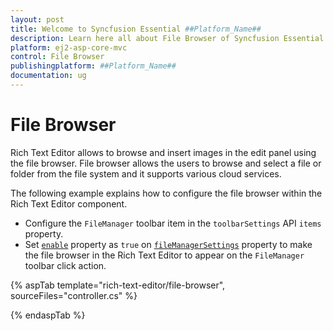 ```yaml
---
layout: post
title: Welcome to Syncfusion Essential ##Platform_Name##
description: Learn here all about File Browser of Syncfusion Essential ##Platform_Name## widgets based on HTML5 and jQuery.
platform: ej2-asp-core-mvc
control: File Browser
publishingplatform: ##Platform_Name##
documentation: ug
---
```



# File Browser

Rich Text Editor allows to browse and insert images in the edit panel using the file browser. File browser allows the users to browse and select a file or folder from the file system and it supports various cloud services.

The following example explains how to configure the file browser within the Rich Text Editor component.

* Configure the `FileManager` toolbar item in the `toolbarSettings` API `items` property.
* Set [`enable`](https://help.syncfusion.com/cr/aspnetcore-js2/Syncfusion.EJ2.RichTextEditor.RichTextEditorFileManagerSettings.html#Syncfusion_EJ2_RichTextEditor_RichTextEditorFileManagerSettings_Enable) property as `true` on [`fileManagerSettings`](https://help.syncfusion.com/cr/aspnetcore-js2/Syncfusion.EJ2.RichTextEditor.RichTextEditorFileManagerSettings.html) property to make the file browser in the Rich Text Editor to appear on the `FileManager` toolbar click action.

{% aspTab template="rich-text-editor/file-browser", sourceFiles="controller.cs" %}

{% endaspTab %}